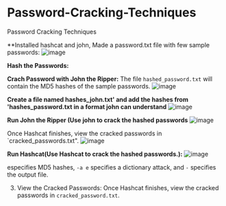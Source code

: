 # Password-Cracking-Techniques
Password Cracking Techniques

**Installed hashcat and john, Made a password.txt file with few  sample passwords:
![image](https://github.com/user-attachments/assets/d5a5c760-dff2-4b52-b705-e77d1d6bfd8b)

**Hash the Passwords:**

**Crach Password with John the Ripper:**
 The file `hashed_password.txt` will contain the MD5 hashes of the sample passwords.
![image](https://github.com/user-attachments/assets/3d09b74d-b5a8-4032-bb0c-17e38bd9ab7e)

**Create a file named hashes_john.txt' and add the hashes from 'hashes_password.txt in a format john can understand**
![image](https://github.com/user-attachments/assets/8feca984-40f5-43f5-9159-940b94c7ba46)

**Run John the Ripper (Use john to crack the hashed passwords**
![image](https://github.com/user-attachments/assets/cb26f583-cc10-45dd-a919-1b993d889b0a)

 Once Hashcat finishes, view the cracked passwords in `cracked_passwords.txt".
 ![image](https://github.com/user-attachments/assets/0237fb16-cb70-4346-b116-c3e5f2e190cd)


**Run Hashcat(Use Hashcat to crack the hashed passwords.):**
![image](https://github.com/user-attachments/assets/a61b8930-0ea1-48cf-aae0-743f8dad3774)

especifies MD5 hashes, `-a e` specifies a dictionary attack, and `-` specifies the output file.

3. View the Cracked Passwords:
Once Hashcat finishes, view the cracked passwords in `cracked_password.txt`.



